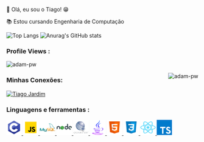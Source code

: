 👋 Olá, eu sou o Tiago! 😁

📚 Estou cursando Engenharia de Computação


![Top Langs](https://github-readme-stats.vercel.app/api/top-langs/?username=tiagomachadojardim&layout=compact)
![Anurag's GitHub stats](https://github-readme-stats.vercel.app/api?username=tiagomachadojardim&show_icons=true&theme=blue-green)



<p align="right"> <h3>Profile Views :</h3> <img src="https://komarev.com/ghpvc/?username=tiagomachadojardim-pw&label=Profile%20views&color=0e75b6&style=flat"
    alt="adam-pw" /> 
  </p>

<p><img align="right" src="https://github.com/Adam-pw/Adam-pw/blob/main/animation_500_kxa883sd.gif" alt="adam-pw" /></p>

<h3 align="left">Minhas Conexões:</h3>

  <p align="left">
  <a href="https://www.linkedin.com/in/tiago-jardim-591394194/" target="blank"><img align="center"
      src="https://raw.githubusercontent.com/rahuldkjain/github-profile-readme-generator/master/src/images/icons/Social/linked-in-alt.svg"
      alt="Tiago Jardim" height="30" width="40" /></a> 
</p> 



<h3 align="left">Linguagens e ferramentas :</h3>
<p align="left">
      <a href="https://www.cprogramming.com/" target="_blank"
      rel="noreferrer"> <img src="https://github.com/tiagomachadojardim/tiagomachadojardim/blob/main/figure/c.svg"
      alt="c" width="40" height="40" /> </a>
      <a href="https://developer.mozilla.org/en-US/docs/Web/JavaScript" target="_blank"
      rel="noreferrer"> <img
      src="https://github.com/tiagomachadojardim/tiagomachadojardim/blob/main/figure/js.svg"
      alt="javascript" width="40" height="40" /> </a>
      <a href="https://www.mysql.com/" target="_blank" rel="noreferrer"> <img
      src="https://github.com/tiagomachadojardim/tiagomachadojardim/blob/main/figure/mysql.svg"
      alt="mysql" width="40" height="40" /> </a> </a>
      <a href="https://nodejs.org" target="_blank" rel="noreferrer"> <img
      src="https://github.com/tiagomachadojardim/tiagomachadojardim/blob/main/figure/node.svg"
      alt="nodejs" width="40" height="40" /> </a>  
      <a href="https://www.intel.com.br/content/www/br/pt/software/programmable/quartus-prime/overview.html" target="_blank" rel="noreferrer"> <img
      src="https://github.com/tiagomachadojardim/tiagomachadojardim/blob/main/figure/quartus.svg"
      alt="quartus" width="40" height="40" /> </a>
      <a href="https://www.java.com/pt-BR/" target="_blank" rel="noreferrer"> <img
      src="https://github.com/tiagomachadojardim/tiagomachadojardim/blob/main/figure/java.svg"
      alt="java" width="40" height="40" /> </a> 
      <a href="https://developer.mozilla.org/pt-BR/docs/Web/HTML" target="_blank" rel="noreferrer"> <img
      src="https://github.com/tiagomachadojardim/tiagomachadojardim/blob/main/figure/html5.svg"
      alt="html5" width="40" height="40" /> </a> 
      <a href="https://developer.mozilla.org/pt-BR/docs/Web/CSS" target="_blank" rel="noreferrer"> <img
      src="https://github.com/tiagomachadojardim/tiagomachadojardim/blob/main/figure/css3.svg"
      alt="css3" width="40" height="40" /> </a> 
      <a href="https://react.dev" target="_blank" rel="noreferrer"> <img
      src="https://github.com/tiagomachadojardim/tiagomachadojardim/blob/main/figure/react-2.svg"
      alt="react" width="40" height="40" /> </a> 
      <a href="[https://react.dev](https://www.typescriptlang.org)" target="_blank" rel="noreferrer"> <img
      src="https://github.com/tiagomachadojardim/tiagomachadojardim/blob/main/figure/typescript.svg"
      alt="typescript" width="40" height="40" /> </a> 



